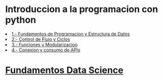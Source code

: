 # Introduccion a la programacion con python
<li><a href="https://github.com/rorrocas/Curso_Data_Science/tree/main/I%20Fundamentos%20de%20Programacion%20y%20Estructura%20de%20Datos"> 1.- Fundamentos de Programacion y Estructura de Datos </li>
<li><a href="https://github.com/rorrocas/Curso_Data_Science/tree/main/II%20Control%20de%20Flujo%20y%20Ciclos"> 2.- Control de Flujo y Ciclos</li>
<li><a href="https://github.com/rorrocas/Curso_Data_Science/tree/main/III%20Funciones%20y%20Modularizacion"> 3.- Funciones y Modularizacion</li>
<li><a href="https://github.com/rorrocas/Curso_Data_Science/tree/main/IV%20Conexion%20y%20consumo%20de%20APIs"> 4.- Conexion y consumo de APIs</li>

# Fundamentos Data Science
